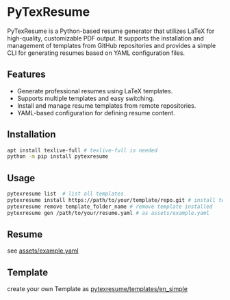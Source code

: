 # PyTexResume

PyTexResume is a Python-based resume generator that utilizes LaTeX for high-quality, customizable PDF output. It supports the installation and management of templates from GitHub repositories and provides a simple CLI for generating resumes based on YAML configuration files.

## Features

- Generate professional resumes using LaTeX templates.
- Supports multiple templates and easy switching.
- Install and manage resume templates from remote repositories.
- YAML-based configuration for defining resume content.


## Installation

```bash
apt install texlive-full # texlive-full is needed
python -m pip install pytexresume
```

## Usage

```bash
pytexresume list  # list all templates
pytexresume install https://path/to/your/template/repo.git # install template from git link
pytexresume remove template_folder_name # remove template installed
pytexresume gen /path/to/your/resume.yaml # as assets/example.yaml
```

## Resume

see [assets/example.yaml](assets/example.yaml)

## Template

create your own Template as [pytexresume/templates/en_simple](pytexresume/templates/en_simple)